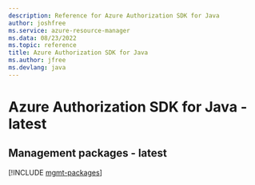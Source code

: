 ```yaml
---
description: Reference for Azure Authorization SDK for Java
author: joshfree
ms.service: azure-resource-manager
ms.data: 08/23/2022
ms.topic: reference
title: Azure Authorization SDK for Java
ms.author: jfree
ms.devlang: java
---
```

# Azure Authorization SDK for Java - latest

## Management packages - latest
[!INCLUDE [mgmt-packages](authorization-mgmt-index.md)]